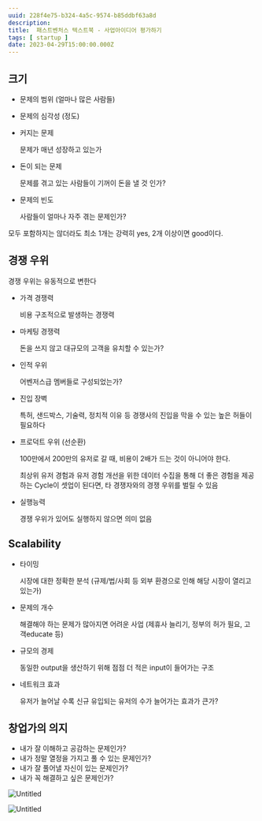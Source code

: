 ```yaml
---
uuid: 228f4e75-b324-4a5c-9574-b85ddbf63a8d
description: 
title:  패스트벤처스 텍스트북 - 사업아이디어 평가하기
tags: [ startup ]
date: 2023-04-29T15:00:00.000Z
---
```









## 크기

- 문제의 범위 (얼마나 많은 사람들)
- 문제의 심각성 (정도)
- 커지는 문제
    
    문제가 매년 성장하고 있는가
    
- 돈이 되는 문제
    
    문제를 겪고 있는 사람들이 기꺼이 돈을 낼 것 인가?
    
- 문제의 빈도
    
    사람들이 얼마나 자주 겪는 문제인가?
    

모두 포함하지는 않더라도 최소 1개는 강력히 yes, 2개 이상이면 good이다.

## 경쟁 우위

경쟁 우위는 유동적으로 변한다

- 가격 경쟁력
    
    비용 구조적으로 발생하는 경쟁력
    
- 마케팅 경쟁력
    
    돈을 쓰지 않고 대규모의 고객을 유치할 수 있는가?
    
- 인적 우위
    
    어벤저스급 멤버들로 구성되었는가?
    
- 진입 장벽
    
    특허, 샌드박스, 기술력, 정치적 이유 등 경쟁사의 진입을 막을 수 있는 높은 허들이 필요하다
    
- 프로덕트 우위 (선순환)
    
    100만에서 200만의 유저로 갈 때, 비용이 2배가 드는 것이 아니어야 한다.
    
    최상위 유저 경험과 유저 경험 개선을 위한 데이터 수집을 통해 더 좋은 경험을 제공하는 Cycle이 셋업이 된다면, 타 경쟁자와의 경쟁 우위를 벌릴 수 있음
    
- 실행능력
    
    경쟁 우위가 있어도 실행하지 않으면 의미 없음
    

## Scalability

- 타이밍
    
    시장에 대한 정확한 분석 (규제/법/사회 등 외부 환경으로 인해 해당 시장이 열리고 있는가)
    
- 문제의 개수
    
    해결해야 하는 문제가 많아지면 어려운 사업 (제휴사 늘리기, 정부의 허가 필요, 고객educate 등)
    
- 규모의 경제
    
    동일한 output을 생산하기 위해 점점 더 적은 input이 들어가는 구조
    
- 네트워크 효과
    
    유저가 늘어날 수록 신규 유입되는 유저의 수가 늘어가는 효과가 큰가?
    

## 창업가의 의지

- 내가 잘 이해하고 공감하는 문제인가?
- 내가 정말 열정을 가지고 풀 수 있는 문제인가?
- 내가 잘 풀어낼 자신이 있는 문제인가?
- 내가 꼭 해결하고 싶은 문제인가?

![Untitled](https://vault-r2.dorage.io/228f4e75-b324-4a5c-9574-b85ddbf63a8d/untitled.png)

![Untitled](https://vault-r2.dorage.io/228f4e75-b324-4a5c-9574-b85ddbf63a8d/untitled.png)
